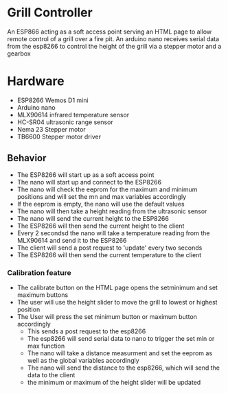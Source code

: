# Grill Controller

An ESP866 acting as a soft access point serving an HTML page to allow remote control of a grill over a fire pit. An arduino nano receives serial data from the esp8266 to control the height of the grill via a stepper motor and a gearbox

  
# Hardware

* ESP8266 Wemos D1 mini
* Arduino nano
* MLX90614 infrared temperature sensor
* HC-SR04 ultrasonic range sensor
* Nema 23 Stepper motor
* TB6600 Stepper motor driver

## Behavior

- The ESP8266 will start up as a soft access point
- The nano will start up and connect to the ESP8266
- The nano will check the eeprom for the maximum and minimum positions and will set the mn and max variables accordingly
- If the eeprom is empty, the nano will use the default values
- The nano will then take a height reading from the ultrasonic sensor
- The nano will send the current height to the ESP8266
- The ESP8266 will then send the current height to the client
- Every 2 secondsd the nano will take a temperature reading from the MLX90614 and send it to the ESP8266
- The client will send a post request to 'update' every two seconds
- The ESP8266 will then send the current temperature to the client
### Calibration feature
  - The calibrate button on the HTML page opens the setminimum and set maximum buttons
  - The user will use the height slider to move the grill to lowest or highest position
  - The User will press the set minimum button or maximum button accordingly
    - This sends a post request to the esp8266
    - The esp8266 will send serial data to nano to trigger the set min or max function 
    - The nano will take a distance measurment and set the eeprom as well as the global variables accordingly
    - The nano will send the distance to the esp8266, which will send the data to the client
    - the minimum or maximum of the height slider will be updated 
 
